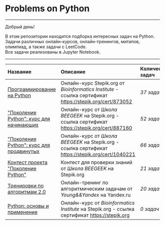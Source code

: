 # Problems on Python

---

Добрый день!

В этом репозитории находится подборка интересных задач на Python.  
Задачи различных онлайн-курсов, онлайн-тренингов, митапов, олимпиад, а также задачи с LeetCode.  
Все задачи реализованы в Jupyter Notebook.
   
   
---

| Название  | Описание | Количество задач | 
| :---------------------- | :---------------------- | :---------------------- |
| [Программирование на Python](Программирование_на_Python) | Онлайн-курс Stepik.org от *Bioinformatics Institute*  -  ссылка сертификат https://stepik.org/cert/873052 | *37 задач* |
| ["Поколение Python": курс для начинающих](Поколение_Python_начинающие) | Онлайн-курс от *Школа BEEGEEK* на Stepik.org  -  ссылка сертификат https://stepik.org/cert/887160 | *52 задачи*|
| ["Поколение Python": курс для продвинутых](Поколение_Python_продвинутые) | Онлайн-курс от *Школа BEEGEEK* на Stepik.org  -  ссылка сертификат https://stepik.org/cert/1040221 | *66 задач* |
| [Контест проекта "Поколение Python"](Контест_Поколение_Python) | Контест для проверки знаний от *Школа BEEGEEK* на Stepik.org | *21 задача* |
| [Тренировки по алгоритмам 2.0](Тренировки_по_алгоритмам_2.0) | Онлайн-тренинг по алгоритмическим задачам от *Young&&Yandex*  на Yandex.ru | *20 задач* |
| [Python: основы и применение](project_13_SQL) | Онлайн-курс от *Bioinformatics Institute* на Stepik.org -  ссылка сертификат https://stepik.org | *0 задач* |
